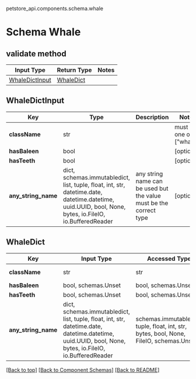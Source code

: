 petstore_api.components.schema.whale
# Schema Whale

## validate method
Input Type | Return Type | Notes
------------ | ------------- | -------------
[WhaleDictInput](#whaledictinput) | [WhaleDict](#whaledict) |

## WhaleDictInput
Key | Type |  Description | Notes
------------ | ------------- | ------------- | -------------
**className** | str |  | must be one of ["whale"]
**hasBaleen** | bool |  | [optional]
**hasTeeth** | bool |  | [optional]
**any_string_name** | dict, schemas.immutabledict, list, tuple, float, int, str, datetime.date, datetime.datetime, uuid.UUID, bool, None, bytes, io.FileIO, io.BufferedReader | any string name can be used but the value must be the correct type | [optional]

## WhaleDict
Key | Input Type | Accessed Type | Description | Notes
------------ | ------------- | ------------- | ------------- | -------------
**className** | str | str |  | must be one of ["whale"]
**hasBaleen** | bool, schemas.Unset | bool, schemas.Unset |  | [optional]
**hasTeeth** | bool, schemas.Unset | bool, schemas.Unset |  | [optional]
**any_string_name** | dict, schemas.immutabledict, list, tuple, float, int, str, datetime.date, datetime.datetime, uuid.UUID, bool, None, bytes, io.FileIO, io.BufferedReader | schemas.immutabledict, tuple, float, int, str, bytes, bool, None, FileIO, schemas.Unset | any string name can be used but the value must be the correct type | [optional] typed value is accessed with the get_additional_property_ method

[[Back to top]](#top) [[Back to Component Schemas]](../../../README.md#Component-Schemas) [[Back to README]](../../../README.md)
